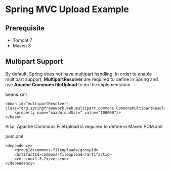 # Spring MVC Upload Example

## Prerequisite

* Tomcat 7
* Maven 3

## Multipart Support
By default, Spring does not have multipart handling. In order to enable multipart support, **MultipartResolver** are required to define in Spring and use **Apache Commons fileUpload** to do the implementation. 

beans.xml
```
<bean id="multipartResolver" class="org.springframework.web.multipart.commons.CommonsMultipartResolver">
	<property name="maxUploadSize" value="100000"/>
</bean>

``` 

Also, Apache Commons FileUpload is required to define in Maven POM.xml

pom.xml
```		
<dependency>
	<groupId>commons-fileupload</groupId>
	<artifactId>commons-fileupload</artifactId>
	<version>1.3.2</version>
</dependency>
```



